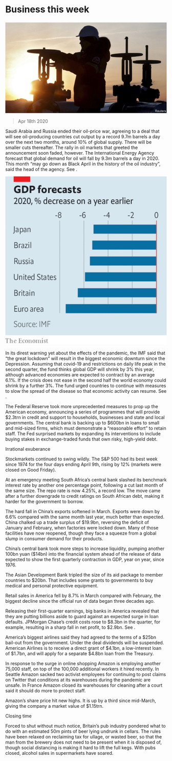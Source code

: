 ###### 

# Business this week 

#####  

![image](images/20200418_WWP501.jpg) 

> Apr 18th 2020 

Saudi Arabia and Russia ended their oil-price war, agreeing to a deal that will see oil-producing countries cut output by a record 9.7m barrels a day over the next two months, around 10% of global supply. There will be smaller cuts thereafter. The rally in oil markets that greeted the announcement soon faded, however. The International Energy Agency forecast that global demand for oil will fall by 9.3m barrels a day in 2020. This month “may go down as Black April in the history of the oil industry”, said the head of the agency. See .

![image](images/20200418_WWC245.png) 


In its direst warning yet about the effects of the pandemic, the IMF said that “the great lockdown” will result in the biggest economic downturn since the Depression. Assuming that covid-19 and restrictions on daily life peak in the second quarter, the fund thinks global GDP will shrink by 3% this year, although advanced economies are expected to contract by an average 6.1%. If the crisis does not ease in the second half the world economy could shrink by a further 3%. The fund urged countries to continue with measures to slow the spread of the disease so that economic activity can resume. See .


The Federal Reserve took more unprecedented measures to prop up the American economy, announcing a series of programmes that will provide $2.3trn in credit and support to households, businesses and state and local governments. The central bank is backing up to $600bn in loans to small and mid-sized firms, which must demonstrate a “reasonable effort” to retain staff. The Fed surprised markets by expanding its interventions to include buying stakes in exchange-traded funds that own risky, high-yield debt.

Irrational exuberance

Stockmarkets continued to swing wildly. The S&amp;P 500 had its best week since 1974 for the four days ending April 9th, rising by 12% (markets were closed on Good Friday).

At an emergency meeting South Africa’s central bank slashed its benchmark interest rate by another one percentage point, following a cut last month of the same size. The repo rate is now 4.25%, a record low. The move came after a further downgrade to credit ratings on South African debt, making it harder for the government to borrow.

The hard fall in China’s exports softened in March. Exports were down by 6.6% compared with the same month last year, much better than expected. China chalked up a trade surplus of $19.9bn, reversing the deficit of January and February, when factories were locked down. Many of those facilities have now reopened, though they face a squeeze from a global slump in consumer demand for their products.

China’s central bank took more steps to increase liquidity, pumping another 100bn yuan ($14bn) into the financial system ahead of the release of data expected to show the first quarterly contraction in GDP, year on year, since 1976.

The Asian Development Bank tripled the size of its aid package to member countries to $20bn. That includes some grants to governments to buy medical and personal protective equipment.

Retail sales in America fell by 8.7% in March compared with February, the biggest decline since the official run of data began three decades ago.

Releasing their first-quarter earnings, big banks in America revealed that they are putting billions aside to guard against an expected surge in loan defaults. JPMorgan Chase’s credit costs rose to $8.3bn in the quarter, for example, resulting in a sharp fall in net profit, to $2.9bn. See .

America’s biggest airlines said they had agreed to the terms of a $25bn bail-out from the government. Under the deal dividends will be suspended. American Airlines is to receive a direct grant of $4.1bn, a low-interest loan of $1.7bn, and will apply for a separate $4.8bn loan from the Treasury.

In response to the surge in online shopping Amazon is employing another 75,000 staff, on top of the 100,000 additional workers it hired recently. In Seattle Amazon sacked two activist employees for continuing to post claims on Twitter that conditions at its warehouses during the pandemic are unsafe. In France Amazon closed its warehouses for cleaning after a court said it should do more to protect staff.

Amazon’s share price hit new highs. It is up by a third since mid-March, giving the company a market value of $1.15trn.

Closing time

Forced to shut without much notice, Britain’s pub industry pondered what to do with an estimated 50m pints of beer lying undrunk in cellars. The rules have been relaxed on reclaiming tax for ullage, or wasted beer, so that the man from the brewery does not need to be present when it is disposed of, though social distancing is making it hard to lift the full kegs. With pubs closed, alcohol sales in supermarkets have soared.

